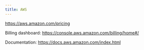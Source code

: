 ```yaml
---
title: AWS
---
```


https://aws.amazon.com/pricing

Billing dashboard: https://console.aws.amazon.com/billing/home#/

Documentation: https://docs.aws.amazon.com/index.html
